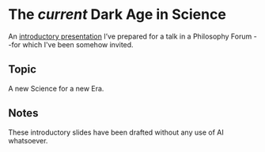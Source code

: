 # The _current_ Dark Age in Science

An [introductory presentation](DarkAgeInScience.pdf) I’ve prepared for a talk in a Philosophy Forum --for which I've been somehow invited.


## Topic

A new Science for a new Era.


## Notes

These introductory slides have been drafted without any use of AI whatsoever.
